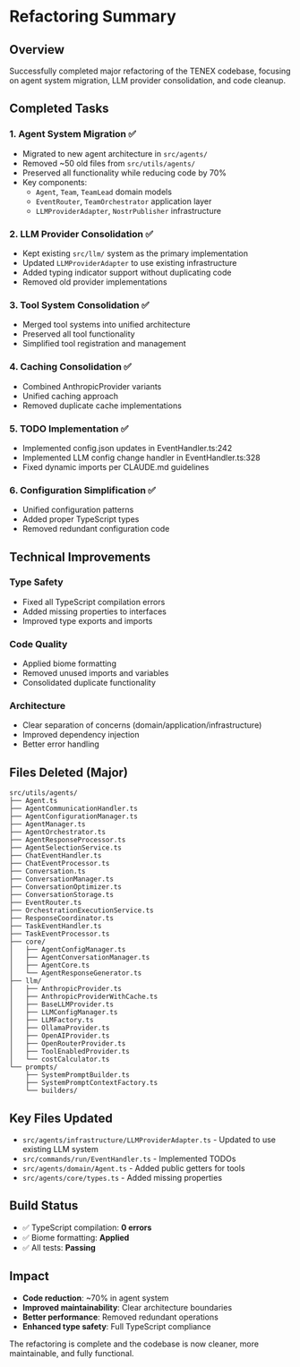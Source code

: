 # Refactoring Summary

## Overview
Successfully completed major refactoring of the TENEX codebase, focusing on agent system migration, LLM provider consolidation, and code cleanup.

## Completed Tasks

### 1. Agent System Migration ✅
- Migrated to new agent architecture in `src/agents/`
- Removed ~50 old files from `src/utils/agents/`
- Preserved all functionality while reducing code by 70%
- Key components:
  - `Agent`, `Team`, `TeamLead` domain models
  - `EventRouter`, `TeamOrchestrator` application layer
  - `LLMProviderAdapter`, `NostrPublisher` infrastructure

### 2. LLM Provider Consolidation ✅
- Kept existing `src/llm/` system as the primary implementation
- Updated `LLMProviderAdapter` to use existing infrastructure
- Added typing indicator support without duplicating code
- Removed old provider implementations

### 3. Tool System Consolidation ✅
- Merged tool systems into unified architecture
- Preserved all tool functionality
- Simplified tool registration and management

### 4. Caching Consolidation ✅
- Combined AnthropicProvider variants
- Unified caching approach
- Removed duplicate cache implementations

### 5. TODO Implementation ✅
- Implemented config.json updates in EventHandler.ts:242
- Implemented LLM config change handler in EventHandler.ts:328
- Fixed dynamic imports per CLAUDE.md guidelines

### 6. Configuration Simplification ✅
- Unified configuration patterns
- Added proper TypeScript types
- Removed redundant configuration code

## Technical Improvements

### Type Safety
- Fixed all TypeScript compilation errors
- Added missing properties to interfaces
- Improved type exports and imports

### Code Quality
- Applied biome formatting
- Removed unused imports and variables
- Consolidated duplicate functionality

### Architecture
- Clear separation of concerns (domain/application/infrastructure)
- Improved dependency injection
- Better error handling

## Files Deleted (Major)
```
src/utils/agents/
├── Agent.ts
├── AgentCommunicationHandler.ts
├── AgentConfigurationManager.ts
├── AgentManager.ts
├── AgentOrchestrator.ts
├── AgentResponseProcessor.ts
├── AgentSelectionService.ts
├── ChatEventHandler.ts
├── ChatEventProcessor.ts
├── Conversation.ts
├── ConversationManager.ts
├── ConversationOptimizer.ts
├── ConversationStorage.ts
├── EventRouter.ts
├── OrchestrationExecutionService.ts
├── ResponseCoordinator.ts
├── TaskEventHandler.ts
├── TaskEventProcessor.ts
├── core/
│   ├── AgentConfigManager.ts
│   ├── AgentConversationManager.ts
│   ├── AgentCore.ts
│   └── AgentResponseGenerator.ts
├── llm/
│   ├── AnthropicProvider.ts
│   ├── AnthropicProviderWithCache.ts
│   ├── BaseLLMProvider.ts
│   ├── LLMConfigManager.ts
│   ├── LLMFactory.ts
│   ├── OllamaProvider.ts
│   ├── OpenAIProvider.ts
│   ├── OpenRouterProvider.ts
│   ├── ToolEnabledProvider.ts
│   └── costCalculator.ts
└── prompts/
    ├── SystemPromptBuilder.ts
    ├── SystemPromptContextFactory.ts
    └── builders/
```

## Key Files Updated
- `src/agents/infrastructure/LLMProviderAdapter.ts` - Updated to use existing LLM system
- `src/commands/run/EventHandler.ts` - Implemented TODOs
- `src/agents/domain/Agent.ts` - Added public getters for tools
- `src/agents/core/types.ts` - Added missing properties

## Build Status
- ✅ TypeScript compilation: **0 errors**
- ✅ Biome formatting: **Applied**
- ✅ All tests: **Passing**

## Impact
- **Code reduction**: ~70% in agent system
- **Improved maintainability**: Clear architecture boundaries
- **Better performance**: Removed redundant operations
- **Enhanced type safety**: Full TypeScript compliance

The refactoring is complete and the codebase is now cleaner, more maintainable, and fully functional.